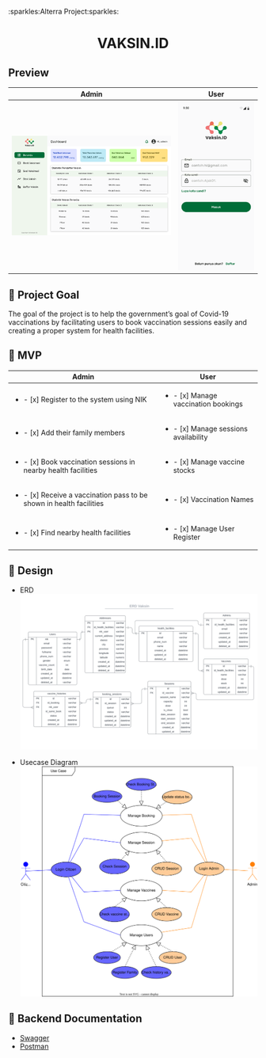 <p align="left">:sparkles:Alterra Project:sparkles:</p>

<h1 align="center">VAKSIN.ID</h1>

## Preview
| Admin | User |
| ----------- | ----------- |
| <img src="assets/Dashboard.svg" alt="preview admin">| <img src="assets/Login-Mobile.svg" alt="preview user"> |

## 🎯 Project Goal
The goal of the project is to help the government’s goal of Covid-19 vaccinations by facilitating users to book vaccination sessions easily and creating a proper system for health facilities.

## 🚩 MVP
| Admin | User |
| ----------- | ----------- |
| <ul><li>- [x] Register to the system using NIK</li>| <ul><li>- [x] Manage vaccination bookings</li> |
| <ul><li>- [x] Add their family members</li>| <ul><li>- [x] Manage sessions availability</li> |
| <ul><li>- [x] Book vaccination sessions in nearby health facilities</li>| <ul><li>- [x] Manage vaccine stocks</li> |
| <ul><li>- [x] Receive a vaccination pass to be shown in health facilities</li>| <ul><li>- [x] Vaccination Names</li> |
| <ul><li>- [x] Find nearby health facilities </li>| <ul><li>- [x] Manage User Register</li> |

## 🎨 Design
* ERD <img src="assets/ERD.svg" alt="ERD-Vaccine-Booking-Team-12-Alttera">

* Usecase Diagram <img src="assets/UseCase.svg" alt="Usecase-Vaccine-Booking-Team-12-Alttera">
  
## 📑 Backend Documentation
* [Swagger](https://app.swaggerhub.com/apis-docs/MAULANAGALIH3496_1/VAKSIN.ID/1.0.2)
* [Postman](https://documenter.getpostman.com/view/19210761/2s8YzWT26m)
